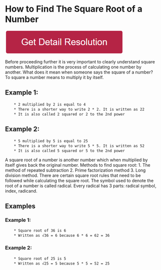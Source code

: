 # How to Find The Square Root of a Number

[![how to find the square root of a number](redd.png)](https://icncomputer.com/how-to-find-the-square-root-of-a-number/)


Before proceeding further it is very important to clearly understand square numbers. Multiplication is the process of calculating one number by another. What does it mean when someone says the square of a number? To square a number means to multiply it by itself.

## Example 1:

        * 2 multiplied by 2 is equal to 4
        * There is a shorter way to write 2 * 2. It is written as 22
        * It is also called 2 squared or 2 to the 2nd power

## Example 2:

        * 5 multiplied by 5 is equal to 25
        * There is a shorter way to write 5 * 5. It is written as 52
        * It is also called 5 squared or 5 to the 2nd power

A square root of a number is another number which when multiplied by itself gives back the original number. Methods to find square root: 1. The method of repeated subtraction 2. Prime factorization method 3. Long division method. There are certain square root rules that need to be followed while calculating the square root. The symbol used to denote the root of a number is called radical. Every radical has 3 parts: radical symbol, index, radicand.

## Examples

### Example 1:

        * Square root of 36 is 6
        * Written as √36 = 6 because 6 * 6 = 62 = 36

### Example 2:

        * Square root of 25 is 5
        * Written as √25 = 5 because 5 * 5 = 52 = 25
